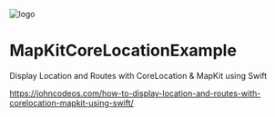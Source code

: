 ![logo](https://i.imgur.com/Dv73hCk.png)
# MapKitCoreLocationExample
Display Location and Routes with CoreLocation &amp; MapKit using Swift

https://johncodeos.com/how-to-display-location-and-routes-with-corelocation-mapkit-using-swift/
